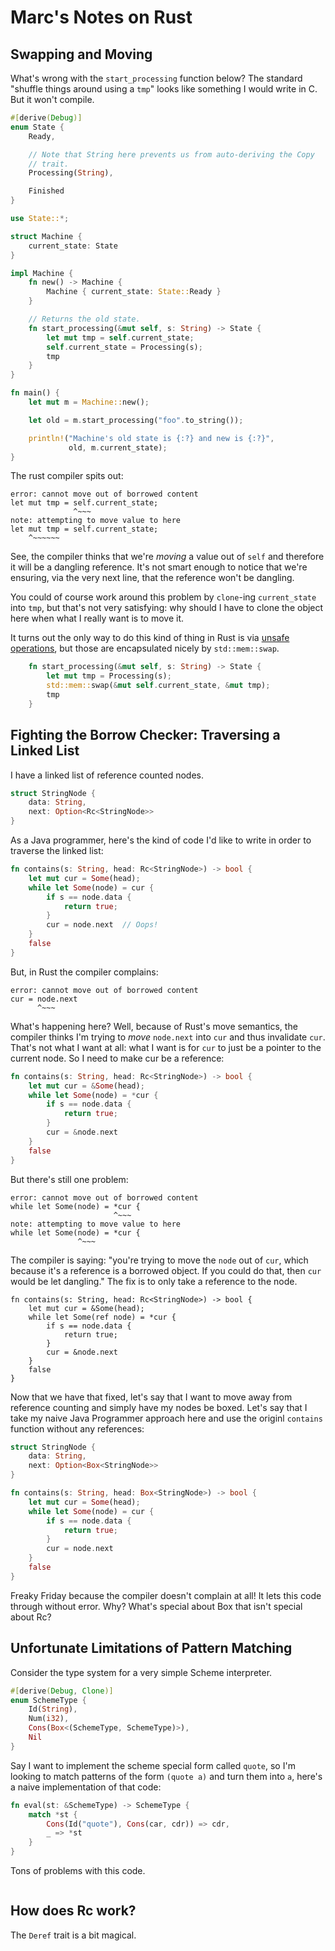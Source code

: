 

# Marc's Notes on Rust

## Swapping and Moving

What's wrong with the `start_processing` function below?  The standard
"shuffle things around using a `tmp`" looks like something I would write
in C.  But it won't compile.

```rust
#[derive(Debug)]
enum State {
    Ready,

    // Note that String here prevents us from auto-deriving the Copy
    // trait.
    Processing(String),

    Finished
}

use State::*;

struct Machine {
    current_state: State
}

impl Machine {
    fn new() -> Machine {
        Machine { current_state: State::Ready }
    }

    // Returns the old state.
    fn start_processing(&mut self, s: String) -> State {
        let mut tmp = self.current_state;
        self.current_state = Processing(s);
        tmp
    }
}

fn main() {
    let mut m = Machine::new();

    let old = m.start_processing("foo".to_string());

    println!("Machine's old state is {:?} and new is {:?}",
             old, m.current_state);
}
```

The rust compiler spits out:

```
error: cannot move out of borrowed content
let mut tmp = self.current_state;
              ^~~~
note: attempting to move value to here
let mut tmp = self.current_state;
    ^~~~~~~
```

See, the compiler thinks that we're *moving* a value out of `self` and
therefore it will be a dangling reference.  It's not smart enough to
notice that we're ensuring, via the very next line, that the reference
won't be dangling.

You could of course work around this problem by `clone`-ing
`current_state` into `tmp`, but that's not very satisfying: why should
I have to clone the object here when what I really want is to move it.

It turns out the only way to do this kind of thing in Rust is via
[unsafe operations][swap], but those are encapsulated nicely by `std::mem::swap`.

```rust
    fn start_processing(&mut self, s: String) -> State {
        let mut tmp = Processing(s);
        std::mem::swap(&mut self.current_state, &mut tmp);
        tmp
    }
```

[swap]: https://doc.rust-lang.org/src/core/mem.rs.html#294-308

## Fighting the Borrow Checker: Traversing a Linked List

I have a linked list of reference counted nodes.

```rust
struct StringNode {
    data: String,
    next: Option<Rc<StringNode>>
}
```

As a Java programmer, here's the kind of code I'd like to write in
order to traverse the linked list:

```rust
fn contains(s: String, head: Rc<StringNode>) -> bool {
    let mut cur = Some(head);
    while let Some(node) = cur {
        if s == node.data {
            return true;
        }
        cur = node.next  // Oops!
    }
    false
}
```

But, in Rust the compiler complains:

```
error: cannot move out of borrowed content
cur = node.next
      ^~~~
```

What's happening here?  Well, because of Rust's move semantics, the
compiler thinks I'm trying to *move* `node.next` into `cur` and
thus invalidate `cur`.  That's not what I want at all: what I want is for
`cur` to just be a pointer to the current node.  So I need to make cur
be a reference:

```rust
fn contains(s: String, head: Rc<StringNode>) -> bool {
    let mut cur = &Some(head);
    while let Some(node) = *cur {
        if s == node.data {
            return true;
        }
        cur = &node.next
    }
    false
}
```

But there's still one problem:

```
error: cannot move out of borrowed content
while let Some(node) = *cur {
                       ^~~~
note: attempting to move value to here
while let Some(node) = *cur {
               ^~~~
```

The compiler is saying: "you're trying to move the `node` out of `cur`,
which because it's a reference is a borrowed object.  If you could do
that, then `cur` would be let dangling."  The fix is to only take a
reference to the node.

```
fn contains(s: String, head: Rc<StringNode>) -> bool {
    let mut cur = &Some(head);
    while let Some(ref node) = *cur {
        if s == node.data {
            return true;
        }
        cur = &node.next
    }
    false
}
```

Now that we have that fixed, let's say that I want to move away from
reference counting and simply have my nodes be boxed.  Let's say that
I take my naive Java Programmer approach here and use the originl
`contains` function without any references:

```rust
struct StringNode {
    data: String,
    next: Option<Box<StringNode>>
}

fn contains(s: String, head: Box<StringNode>) -> bool {
    let mut cur = Some(head);
    while let Some(node) = cur {
        if s == node.data {
            return true;
        }
        cur = node.next
    }
    false
}
```

Freaky Friday because the compiler doesn't complain at all!  It lets
this code through without error.  Why?  What's special about Box that
isn't special about Rc?

## Unfortunate Limitations of Pattern Matching

Consider the type system for a very simple Scheme interpreter.

```rust
#[derive(Debug, Clone)]
enum SchemeType {
    Id(String),
    Num(i32),
    Cons(Box<(SchemeType, SchemeType)>),
    Nil
}
```

Say I want to implement the scheme special form called `quote`, so I'm
looking to match patterns of the form `(quote a)` and turn them into
`a`, here's a naive implementation of that code:

```rust
fn eval(st: &SchemeType) -> SchemeType {
    match *st {
        Cons(Id("quote"), Cons(car, cdr)) => cdr,
        _ => *st
    }
}
```

Tons of problems with this code.

```

```



## How does Rc<T> work?

The `Deref` trait is a bit magical.

```rust

```

